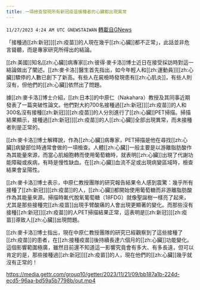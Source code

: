 ```yaml
---
title: 一項檢查發現所有新冠疫苗接種者的心臟都出現異常
---
```

`11/27/2023 4:24 AM UTC GNEWSTAIWAN` [轉載自GNews](https://gnews.org/articles/2040931)



「接種過[[zh:新冠]][[zh:疫苗]]的人現在幾乎[[zh:心臟]]都不正常」，此話並非危言聳聽，而是專家研究所得出的結論。  

[[zh:美國]]知名[[zh:心臟]]病專家[[zh:彼得·麥卡洛]]博士近日在接受採訪時對這一結論做出了闡述。[[zh:麥卡洛]]醫生首先指出，如今年輕人和[[zh:運動員]][[zh:心臟]]驟停的人數已創下了新高。有些人在屍檢時發現患有[[zh:心肌炎]]，有些人則沒有，但他們的[[zh:心臟]]依然出了問題。

  

據[[zh:麥卡洛]]博士介紹，[[zh:日本]]的中原仁（Nakahara）教授及其同事近期發表了一篇突破性論文。他們對大約700名接種過[[zh:新冠]][[zh:疫苗]]的人和300名沒有接種[[zh:新冠]][[zh:疫苗]]的人分別進行了[[zh:心臟]]PET掃描。掃描結果顯示，接種過[[zh:新冠]][[zh:疫苗]]的人[[zh:心臟]]全部出現異常，而未接種者則是正常的。

  

[[zh:麥卡洛]]博士解釋說，作為[[zh:心臟]]病專家，PET掃描是他在尋找[[zh:心臟]]病變部位時通常會做的一項檢查。人體[[zh:心臟]]一般主要是以游離脂肪酸作為其能量來源，而當心肌細胞轉而使用葡萄糖時，就表明[[zh:心臟]]出現了代謝功能障礙或疾病，有時是慢性缺血。在[[zh:心臟]]血流不足或出現病變區域時，檢查結果會呈陽性。

  

[[zh:麥卡洛]]博士表示，中原仁教授團隊的研究報告結果令人感到震驚：幾乎所有接種了[[zh:新冠]][[zh:疫苗]]的人，[[zh:心臟]]都開始使用葡萄糖而非游離脂肪酸作為其能量來源。掃描時氟代脫氧葡萄糖（18FDG）就像聖誕樹一樣亮了起來，尤其是那些接種完[[zh:疫苗]]出現手臂酸痛的人會出現更顯著的變化。而那些沒有接種[[zh:新冠]][[zh:疫苗]]的人PET掃描結果正常，這表明是[[zh:新冠]][[zh:疫苗]]導致人[[zh:心臟]]出現問題。

  

[[zh:麥卡洛]]博士指出，現在中原仁教授團隊的研究已經觀察到了這些接種了[[zh:疫苗]]的患者，在[[zh:接種疫苗]]後持續長達六個月的[[zh:心臟]]功能變化。這個影響範圍極廣，雖然目前還不知道這一影響究竟會有多大、有多長遠，但可以肯定的是，那些接種過[[zh:新冠]][[zh:疫苗]]的人，現在他們的[[zh:心臟]]幾乎就沒有正常的！


https://media.gettr.com/group10/getter/2023/11/21/09/bb187a1b-224d-ecd5-96aa-bd59a5b7798b/out.mp4



